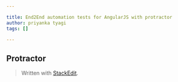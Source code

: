 ```yaml
---

title: End2End automation tests for AngularJS with protractor
author: priyanka tyagi
tags: []

---
```


## Protractor

> Written with [StackEdit](https://stackedit.io/).
<!--stackedit_data:
eyJoaXN0b3J5IjpbOTU3MDMzMjcxLDczMDk5ODExNiw1ODM2MD
YxMzddfQ==
-->